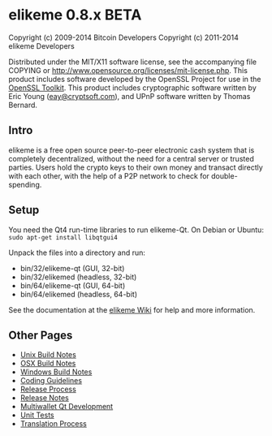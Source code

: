 elikeme 0.8.x BETA
====================

Copyright (c) 2009-2014 Bitcoin Developers
Copyright (c) 2011-2014 elikeme Developers

Distributed under the MIT/X11 software license, see the accompanying
file COPYING or http://www.opensource.org/licenses/mit-license.php.
This product includes software developed by the OpenSSL Project for use in the [OpenSSL Toolkit](http://www.openssl.org/). This product includes
cryptographic software written by Eric Young ([eay@cryptsoft.com](mailto:eay@cryptsoft.com)), and UPnP software written by Thomas Bernard.


Intro
---------------------
elikeme is a free open source peer-to-peer electronic cash system that is
completely decentralized, without the need for a central server or trusted
parties.  Users hold the crypto keys to their own money and transact directly
with each other, with the help of a P2P network to check for double-spending.


Setup
---------------------
You need the Qt4 run-time libraries to run elikeme-Qt. On Debian or Ubuntu:
	`sudo apt-get install libqtgui4`

Unpack the files into a directory and run:

- bin/32/elikeme-qt (GUI, 32-bit)
- bin/32/elikemed (headless, 32-bit)
- bin/64/elikeme-qt (GUI, 64-bit)
- bin/64/elikemed (headless, 64-bit)

See the documentation at the [elikeme Wiki](http://elikeme.info)
for help and more information.


Other Pages
---------------------
- [Unix Build Notes](build-unix.md)
- [OSX Build Notes](build-osx.md)
- [Windows Build Notes](build-msw.md)
- [Coding Guidelines](coding.md)
- [Release Process](release-process.md)
- [Release Notes](release-notes.md)
- [Multiwallet Qt Development](multiwallet-qt.md)
- [Unit Tests](unit-tests.md)
- [Translation Process](translation_process.md)
